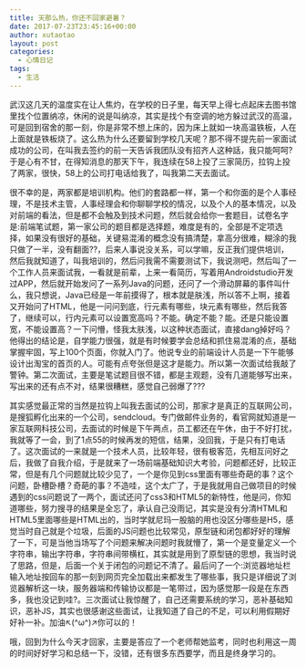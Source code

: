 ```yaml
---
title: 天那么热，你还不回家避暑？
date: 2017-07-23T23:45:16+00:00
author: xutaotao
layout: post
categories:
  - 心情日记
tags:
  - 生活
---
```

武汉这几天的温度实在让人焦灼，在学校的日子里，每天早上得七点起床去图书馆里找个位置纳凉，休闲的说是叫纳凉，其实是找个有空调的地方躲过武汉的高温，可是回到宿舍的那一刻，你是非常不想上床的，因为床上就如一块高温铁板，人在上面就是铁板烧了。这么热为什么还要留到学校几天呢？那不得不提先前一家面试成功的公司，在叫我去签约的前一天告诉我团队没有招齐人这种話，我只能呵呵?于是心有不甘，在得知消息的那天下午，我连续在58上投了三家简历，拉钩上投了两家，很快，58上的公司打电话给我了，叫我第二天去面试。

很不幸的是，两家都是培训机构。他们的套路都一样，第一个和你面的是个人事经理，不是技术主管，人事经理会和你聊聊学校的情况，以及个人的基本情况，以及对前端的看法，但是都不会触及到技术问题，然后就会给你一套题目，试卷名字是:前端笔试题，第一家公司的题目都是选择题，难度是有的，全部是不定项选择，如果没有很好的基础，关键易混淆的概念没有搞清楚，拿高分很难，糊涂的我只做了一半，没有翻面??，后来人事说没关系，可以学嘛，反正我们提供培训，然后我就知道了，叫我培训的，然后问我需不需要测试下，我说测吧，然后叫了一个工作人员来面试我，一看就是前辈，上来一看简历，写着用Androidstudio开发过APP，然后就开始发问了一系列Java的问题，还问了一个滑动屏幕的事件叫什么，我只想说，Java已经是一年前摸得了，根本就是肤浅，所以答不上啊，接着又开始问了HTML，他是一问问到底，行元素有哪些，块元素有哪些，然后我答了，继续可以，行内元素可以设置宽高吗？不能。确定不能？能。还是只能设置宽，不能设置高？一下问懵，怪我太肤浅，以这种状态面试，直接dang掉好吗？他得出的结论是，自学能力很强，就是有时候要学会总结和抓住易混淆的点，基础掌握牢固，写上100个页面，你就入门了。他说专业的前端设计人员是一下午能够设计出淘宝的首页的人。可能有点夸张但是这才是能力。所以第一次面试给我敲了警钟。第二次面试，主要是笔试题目很不错，都是主观题，没有几道能够写出来，写出来的还有点不对，结果很糟糕，感觉自己弱爆了???

其实感觉最正常的当然是拉钩上叫我去面试的公司，那家才是真正的互联网公司，是搜狐孵化出来的一个公司，sendcloud。专门做邮件业务的，看官网就知道是一家互联网科技公司，去面试的时候是下午两点，员工都还在午休，由于不好打扰，我就等了一会，到了1点55的时候再发的短信，结果，没回我，于是只有打电话了。这次面试的一来就是一个技术人员，比较年轻，很有极客范，先相互问好之后，我做了自我介绍，于是就来了一场前端基础知识大考验，问题都还好，比较正常，但是有几个问题就比较少见了，一个是你见到css里面有哪些奇葩的事？这个问题，卧槽卧槽？奇葩的事？不造哇，这个太广了，于是我就用自己做项目的时候遇到的css问题说了一两个，面试还问了css3和HTML5的新特性，他是问，你知道哪些，努力搜寻的结果是全忘了，承认自己没雨记，其实是没有分清HTML和HTML5里面哪些是HTML出的，当时学就尼玛一股脑的用也没区分哪些是H5，感觉当时自己就是个垃圾，后面的JS问题也比较常见，原型链和闭包都好好的理解了一下，可是当他当场写了个问题来解决问题时我就懵了，第一个是变量定义一个字符串，输出字符串，字符串间带横杠，其实就是用到了原型链的思想，我当时说了思路，但是，后面一个关于闭包的问题记不清了。最后问了一个:浏览器地址栏输入地址按回车的那一刻到网页完全加载出来都发生了哪些事，我只是详细说了浏览器解析这一块，服务器端和传输协议都是一笔带过，因为感觉那一段是在东西多，我也没记到哇?。三次面试让我惊醒了，自己还需要系统的学习，恶补基础知识，恶补JS，其实也很感谢这些面试，让我知道了自己的不足，可以利用假期好好补一补。加油↖(^ω^)↗你可以的！

哦，回到为什么今天才回家，主要是答应了一个老师帮她监考，同时也利用这一周的时间好好学习和总结一下，没错，还有很多东西要学，而且是终身学习的。
